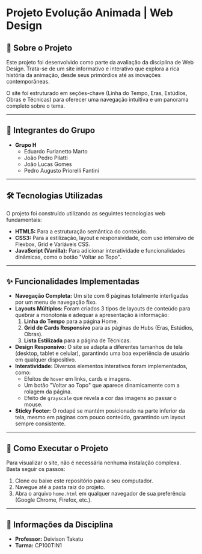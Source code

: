 # Projeto Evolução Animada | Web Design

## 📖 Sobre o Projeto

Este projeto foi desenvolvido como parte da avaliação da disciplina de Web Design. Trata-se de um site informativo e interativo que explora a rica história da animação, desde seus primórdios até as inovações contemporâneas.

O site foi estruturado em seções-chave (Linha do Tempo, Eras, Estúdios, Obras e Técnicas) para oferecer uma navegação intuitiva e um panorama completo sobre o tema.

---

## 👥 Integrantes do Grupo

* **Grupo H**
    * Eduardo Furlanetto Marto
    * João Pedro Pilatti
    * João Lucas Gomes
    * Pedro Augusto Priorelli Fantini

---

## 🛠️ Tecnologias Utilizadas

O projeto foi construído utilizando as seguintes tecnologias web fundamentais:

* **HTML5:** Para a estruturação semântica do conteúdo.
* **CSS3:** Para a estilização, layout e responsividade, com uso intensivo de Flexbox, Grid e Variáveis CSS.
* **JavaScript (Vanilla):** Para adicionar interatividade e funcionalidades dinâmicas, como o botão "Voltar ao Topo".

---

## ✨ Funcionalidades Implementadas

* **Navegação Completa:** Um site com 6 páginas totalmente interligadas por um menu de navegação fixo.
* **Layouts Múltiplos:** Foram criados 3 tipos de layouts de conteúdo para quebrar a monotonia e adequar a apresentação à informação:
    1.  **Linha do Tempo** para a página Home.
    2.  **Grid de Cards Responsivo** para as páginas de Hubs (Eras, Estúdios, Obras).
    3.  **Lista Estilizada** para a página de Técnicas.
* **Design Responsivo:** O site se adapta a diferentes tamanhos de tela (desktop, tablet e celular), garantindo uma boa experiência de usuário em qualquer dispositivo.
* **Interatividade:** Diversos elementos interativos foram implementados, como:
    * Efeitos de `hover` em links, cards e imagens.
    * Um botão "Voltar ao Topo" que aparece dinamicamente com a rolagem da página.
    * Efeito de `grayscale` que revela a cor das imagens ao passar o mouse.
* **Sticky Footer:** O rodapé se mantém posicionado na parte inferior da tela, mesmo em páginas com pouco conteúdo, garantindo um layout sempre consistente.

---

## 🚀 Como Executar o Projeto

Para visualizar o site, não é necessária nenhuma instalação complexa. Basta seguir os passos:

1.  Clone ou baixe este repositório para o seu computador.
2.  Navegue até a pasta raiz do projeto.
3.  Abra o arquivo `home.html` em qualquer navegador de sua preferência (Google Chrome, Firefox, etc.).

---

## 🏫 Informações da Disciplina

* **Professor:** Deivison Takatu
* **Turma:** CP100TIN1
